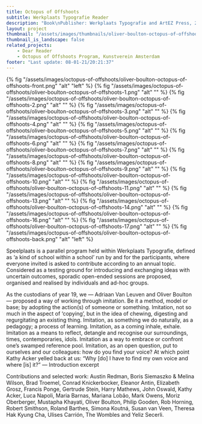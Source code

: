 ```yaml
---
title: Octopus of Offshoots
subtitle: Werkplaats Typografie Reader
description: "Book\nPublisher: Werkplaats Typografie and ArtEZ Press, 2019\nDesign: Oliver Boulton, Adriaan Van Leuven\nEditors: Oliver Boulton, Adriaan van Leuven, Maxine Kopsa\nEdition of 400, softback, 240pp.\nOffset CMYK, perfect bound, cold melt, 230 × 300mm\nISBN: 978-9-49100-30-73"
layout: project
thumbnail: "/assets/images/thumbnails/oliver-boulton-octopus-of-offshoots-front.png"
thumbnail_is_landscape: false
related_projects:
    - Dear Reader
    - Octopus of Offshoots Program, Kunstverein Amsterdam
footer: "Last update: 08-01-21/20:21:37"
---
```

{% fig "/assets/images/octopus-of-offshoots/oliver-boulton-octopus-of-offshoots-front.png" "alt" "left" %}
{% fig "/assets/images/octopus-of-offshoots/oliver-boulton-octopus-of-offshoots-1.png" "alt" "" %}
{% fig "/assets/images/octopus-of-offshoots/oliver-boulton-octopus-of-offshoots-2.png" "alt" "" %}
{% fig "/assets/images/octopus-of-offshoots/oliver-boulton-octopus-of-offshoots-3.png" "alt" "" %}
{% fig "/assets/images/octopus-of-offshoots/oliver-boulton-octopus-of-offshoots-4.png" "alt" "" %}
{% fig "/assets/images/octopus-of-offshoots/oliver-boulton-octopus-of-offshoots-5.png" "alt" "" %}
{% fig "/assets/images/octopus-of-offshoots/oliver-boulton-octopus-of-offshoots-6.png" "alt" "" %}
{% fig "/assets/images/octopus-of-offshoots/oliver-boulton-octopus-of-offshoots-7.png" "alt" "" %}
{% fig "/assets/images/octopus-of-offshoots/oliver-boulton-octopus-of-offshoots-8.png" "alt" "" %}
{% fig "/assets/images/octopus-of-offshoots/oliver-boulton-octopus-of-offshoots-9.png" "alt" "" %}
{% fig "/assets/images/octopus-of-offshoots/oliver-boulton-octopus-of-offshoots-10.png" "alt" "" %}
{% fig "/assets/images/octopus-of-offshoots/oliver-boulton-octopus-of-offshoots-11.png" "alt" "" %}
{% fig "/assets/images/octopus-of-offshoots/oliver-boulton-octopus-of-offshoots-13.png" "alt" "" %}
{% fig "/assets/images/octopus-of-offshoots/oliver-boulton-octopus-of-offshoots-14.png" "alt" "" %}
{% fig "/assets/images/octopus-of-offshoots/oliver-boulton-octopus-of-offshoots-16.png" "alt" "" %}
{% fig "/assets/images/octopus-of-offshoots/oliver-boulton-octopus-of-offshoots-17.png" "alt" "" %}
{% fig "/assets/images/octopus-of-offshoots/oliver-boulton-octopus-of-offshoots-back.png" "alt" "left" %}

Speelplaats is a parallel program held within Werkplaats Typografie, defined as ‘a kind of school within a school’ run by and for the participants, where everyone invited is asked to contribute according to an annual topic. Considered as a testing ground for introducing and exchanging ideas with uncertain outcomes, sporadic open-ended sessions are proposed, organised and realised by individuals and ad-hoc groups.

As the custodians of year 19, we — Adriaan Van Leuven and Oliver Boulton — proposed a way of working through imitation. Be it a method, model or base; by adopting the action(s) of someone or something. Imitation, not so much in the aspect of ‘copying’, but in the idea of chewing, digesting and regurgitating an existing thing. Imitation, as something we do naturally, as a pedagogy; a process of learning. Imitation, as a coming inhale, exhale. Imitation as a means to reflect, detangle and recognise our surroundings, times, contemporaries, idols. Imitation as a way to embrace or confront one’s swamped reference pool. Imitation, as an open question, put to ourselves and our colleagues: how do you find your voice? At which point Kathy Acker yelled back at us: “Why [do] I have to find my own voice and where [is] it?”  — Introduction excerpt

Contributions and selected work: Austin Redman, Boris Siemaszko & Melina Wilson, Brad Troemel, Conrad Knickerbocker, Eleanor Antin, Elizabeth Grosz, Francis Ponge, Gertrude Stein, Harry Mathews, John Oswald, Kathy Acker, Luca Napoli, Maria Barnas, Mariana Lobão, Mark Owens, Moriz Oberberger, Mustapha Khayati, Oliver Boulton, Philip Gooden, Rob Horning, Robert Smithson, Roland Barthes, Simona Koutná, Susan van Veen, Theresa Hak Kyung Cha, Ulises Carrión, The Wombles and Yeliz Secerli.